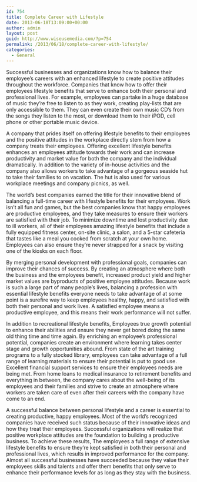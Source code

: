 ```yaml
---
id: 754
title: Complete Career with Lifestyle
date: 2013-06-18T13:09:00+00:00
author: admin
layout: post
guid: http://www.wiseusemedia.com/?p=754
permalink: /2013/06/18/complete-career-with-lifestyle/
categories:
  - General
---
```

Successful businesses and organizations know how to balance their employee’s careers with an enhanced lifestyle to create positive attitudes throughout the workforce. Companies that know how to offer their employees lifestyle benefits that serve to enhance both their personal and professional lives. For example, employees can partake in a huge database of music they’re free to listen to as they work, creating play-lists that are only accessible to them. They can even create their own music CD’s from the songs they listen to the most, or download them to their iPOD, cell phone or other portable music device.

A company that prides itself on offering lifestyle benefits to their employees and the positive attitudes in the workplace directly stem from how a company treats their employees. Offering excellent lifestyle benefits enhances an employees attitude towards their work and can increase productivity and market value for both the company and the individual dramatically. In addition to the variety of in-house activities and the company also allows workers to take advantage of a gorgeous seaside hut to take their families to on vacation. The hut is also used for various workplace meetings and company picnics, as well.

The world’s best companies earned the title for their innovative blend of balancing a full-time career with lifestyle benefits for their employees. Work isn’t all fun and games, but the best companies know that happy employees are productive employees, and they take measures to ensure their workers are satisfied with their job. To minimize downtime and lost productivity due to ill workers, all of their employees amazing lifestyle benefits that include a fully equipped fitness center, on-site clinic, a salon, and a 5-star cafeteria that tastes like a meal you cooked from scratch at your own home. Employees can also ensure they’re never strapped for a snack by visiting one of the kiosks on each floor.

By merging personal development with professional goals, companies can improve their chances of success. By creating an atmosphere where both the business and the employees benefit, increased product yield and higher market values are byproducts of positive employee attitudes. Because work is such a large part of many people’s lives, balancing a profession with essential lifestyle benefits everyone needs to take advantage of at some point is a surefire way to keep employees healthy, happy, and satisfied with both their personal and work lives. A satisfied employee means a productive employee, and this means their work performance will not suffer.

In addition to recreational lifestyle benefits, Employees true growth potential to enhance their abilities and ensure they never get bored doing the same old thing time and time again. By enriching an employee’s professional potential, companies create an environment where learning takes center stage and growth opportunities abound. From state of the art training programs to a fully stocked library, employees can take advantage of a full range of learning materials to ensure their potential is put to good use. Excellent financial support services to ensure their employees needs are being met. From home loans to medical insurance to retirement benefits and everything in between, the company cares about the well-being of its employees and their families and strive to create an atmosphere where workers are taken care of even after their careers with the company have come to an end.

A successful balance between personal lifestyle and a career is essential to creating productive, happy employees. Most of the world’s recognized companies have received such status because of their innovative ideas and how they treat their employees. Successful organizations will realize that positive workplace attitudes are the foundation to building a productive business. To achieve these results, The employees a full range of extensive lifestyle benefits to ensure they’re kept satisfied in both their personal and professional lives, which results in improved performance for the company. Almost all successful businesses have succeeded because they value their employees skills and talents and offer them benefits that only serve to enhance their performance levels for as long as they stay with the business.
